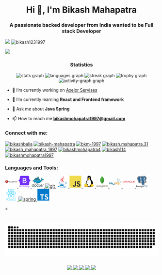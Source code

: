 <h1 align="center">Hi 👋, I'm Bikash Mahapatra</h1>
<h3 align="center">A passionate backed developer from India wanted to be Full stack Developer</h3>

<p align="left"> <a href="https://github.com/bikash1231997" target="_blank"><img src="https://img.shields.io/badge/GitHub-100000?style=for-the-badge&logo=github&logoColor=white" target="_blank"></a>  <spaer></spaer> <img src="https://komarev.com/ghpvc/?username=bikash1231997&label=Profile%20views&color=0e75b6&style=flat" alt="bikash1231997" /> </p>
<img src="https://user-images.githubusercontent.com/73097560/115834477-dbab4500-a447-11eb-908a-139a6edaec5c.gif"><h3 align="center">Statistics</h3>

<!--<p align="left"> <a href="https://github.com/ryo-ma/github-profile-trophy"><img src="https://github-profile-trophy.vercel.app/?username=bikash1231997" &theme=radical alt="bikash1231997" /></a> </p>

<p align="left"> <a href="https://twitter.com/bikashbalia" target="blank"><img src="https://img.shields.io/twitter/follow/bikashbalia?logo=twitter&style=for-the-badge" alt="bikashbalia" /></a> </p> -->

<div align="center">
  <img src="https://github-readme-stats.vercel.app/api?username=bikash1231997&hide_title=false&hide_rank=false&show_icons=true&include_all_commits=true&count_private=true&disable_animations=false&theme=dracula&locale=en&hide_border=false&order=1" height="150" alt="stats graph"  />
  <img src="https://github-readme-stats.vercel.app/api/top-langs?username=bikash1231997&locale=en&hide_title=false&layout=compact&card_width=320&langs_count=5&theme=dracula&hide_border=false&order=2" height="150" alt="languages graph"  />
  <img src="https://streak-stats.demolab.com?user=bikash1231997&locale=en&mode=daily&theme=dracula&hide_border=false&border_radius=5&order=3" height="150" alt="streak graph"  />
  <img src="https://github-profile-trophy.vercel.app?username=bikash1231997&theme=dracula&column=-1&row=1&margin-w=8&margin-h=8&no-bg=false&no-frame=false&order=4" height="150" alt="trophy graph"  />
  <img src="https://github-readme-activity-graph.vercel.app/graph?username=bikash1231997&radius=16&theme=react&area=true&order=5" height="300" alt="activity-graph graph"  />
</div>


- 🔭 I’m currently working on [Axelor Servises](https://github.com/axelor/axelor-open-suite)

- 🌱 I’m currently learning **React and Frontend framework**

- 💬 Ask me about **Java Spring**

- 📫 How to reach me **bikashmohapatra1997@gmail.com**

<h3 align="left">Connect with me:</h3>
<p align="left">
<a href="https://twitter.com/bikashbalia" target="blank"><img align="center" src="https://raw.githubusercontent.com/rahuldkjain/github-profile-readme-generator/master/src/images/icons/Social/twitter.svg" alt="bikashbalia" height="30" width="40" /></a>
<a href="https://linkedin.com/in/bikash-mahapatra" target="blank"><img align="center" src="https://raw.githubusercontent.com/rahuldkjain/github-profile-readme-generator/master/src/images/icons/Social/linked-in-alt.svg" alt="bikash-mahapatra" height="30" width="40" /></a>
<a href="https://stackoverflow.com/users/bkm-1997" target="blank"><img align="center" src="https://raw.githubusercontent.com/rahuldkjain/github-profile-readme-generator/master/src/images/icons/Social/stack-overflow.svg" alt="bkm-1997" height="30" width="40" /></a>
<a href="https://fb.com/bikash.mahapatra.31" target="blank"><img align="center" src="https://raw.githubusercontent.com/rahuldkjain/github-profile-readme-generator/master/src/images/icons/Social/facebook.svg" alt="bikash.mahapatra.31" height="30" width="40" /></a>
<a href="https://instagram.com/bikash_mahapatra_1997" target="blank"><img align="center" src="https://raw.githubusercontent.com/rahuldkjain/github-profile-readme-generator/master/src/images/icons/Social/instagram.svg" alt="bikash_mahapatra_1997" height="30" width="40" /></a>
<a href="https://www.hackerrank.com/bikashmohapatra4" target="blank"><img align="center" src="https://raw.githubusercontent.com/rahuldkjain/github-profile-readme-generator/master/src/images/icons/Social/hackerrank.svg" alt="bikashmohapatra4" height="30" width="40" /></a>
<a href="https://www.leetcode.com/bikash114" target="blank"><img align="center" src="https://raw.githubusercontent.com/rahuldkjain/github-profile-readme-generator/master/src/images/icons/Social/leet-code.svg" alt="bikash114" height="30" width="40" /></a>
<a href="https://www.hackerearth.com/bikashmohapatra1997" target="blank"><img align="center" src="https://raw.githubusercontent.com/rahuldkjain/github-profile-readme-generator/master/src/images/icons/Social/hackerearth.svg" alt="bikashmohapatra1997" height="30" width="40" /></a>
</p>
<h3 align="left">Languages and Tools:</h3>
<p align="left"> <a href="https://angular.io" target="_blank" rel="noreferrer"> <img src="https://raw.githubusercontent.com/devicons/devicon/master/icons/angularjs/angularjs-original-wordmark.svg" alt="angularjs" width="40" height="40"/> </a> <a href="https://getbootstrap.com" target="_blank" rel="noreferrer"> <img src="https://raw.githubusercontent.com/devicons/devicon/master/icons/bootstrap/bootstrap-plain-wordmark.svg" alt="bootstrap" width="40" height="40"/> </a> <a href="https://www.docker.com/" target="_blank" rel="noreferrer"> <img src="https://raw.githubusercontent.com/devicons/devicon/master/icons/docker/docker-original-wordmark.svg" alt="docker" width="40" height="40"/> </a> <a href="https://git-scm.com/" target="_blank" rel="noreferrer"> <img src="https://www.vectorlogo.zone/logos/git-scm/git-scm-icon.svg" alt="git" width="40" height="40"/> </a> <a href="https://www.java.com" target="_blank" rel="noreferrer"> <img src="https://raw.githubusercontent.com/devicons/devicon/master/icons/java/java-original.svg" alt="java" width="40" height="40"/> </a> <a href="https://developer.mozilla.org/en-US/docs/Web/JavaScript" target="_blank" rel="noreferrer"> <img src="https://raw.githubusercontent.com/devicons/devicon/master/icons/javascript/javascript-original.svg" alt="javascript" width="40" height="40"/> </a> <a href="https://www.linux.org/" target="_blank" rel="noreferrer"> <img src="https://raw.githubusercontent.com/devicons/devicon/master/icons/linux/linux-original.svg" alt="linux" width="40" height="40"/> </a> <a href="https://www.mongodb.com/" target="_blank" rel="noreferrer"> <img src="https://raw.githubusercontent.com/devicons/devicon/master/icons/mongodb/mongodb-original-wordmark.svg" alt="mongodb" width="40" height="40"/> </a> <a href="https://www.mysql.com/" target="_blank" rel="noreferrer"> <img src="https://raw.githubusercontent.com/devicons/devicon/master/icons/mysql/mysql-original-wordmark.svg" alt="mysql" width="40" height="40"/> </a> <a href="https://www.oracle.com/" target="_blank" rel="noreferrer"> <img src="https://raw.githubusercontent.com/devicons/devicon/master/icons/oracle/oracle-original.svg" alt="oracle" width="40" height="40"/> </a> <a href="https://www.postgresql.org" target="_blank" rel="noreferrer"> <img src="https://raw.githubusercontent.com/devicons/devicon/master/icons/postgresql/postgresql-original-wordmark.svg" alt="postgresql" width="40" height="40"/> </a> <a href="https://reactjs.org/" target="_blank" rel="noreferrer"> <img src="https://raw.githubusercontent.com/devicons/devicon/master/icons/react/react-original-wordmark.svg" alt="react" width="40" height="40"/> </a> <a href="https://spring.io/" target="_blank" rel="noreferrer"> <img src="https://www.vectorlogo.zone/logos/springio/springio-icon.svg" alt="spring" width="40" height="40"/> </a> <a href="https://www.typescriptlang.org/" target="_blank" rel="noreferrer"> <img src="https://raw.githubusercontent.com/devicons/devicon/master/icons/typescript/typescript-original.svg" alt="typescript" width="40" height="40"/> </a> </p>

<<!-- p align="center"><img align="center" src="https://github-readme-stats.vercel.app/api/top-langs?username=bikash1231997&show_icons=true&locale=en&layout=compact" alt="bikash1231997" /></p> -->

###

<br clear="both">

<img src="https://raw.githubusercontent.com/bikash1231997/bikash1231997/output/snake.svg" alt="Snake animation" />

###

<div align="center">
<a href="https://github.com/bikash1231997">
<img align="center" src="http://github-profile-summary-cards.vercel.app/api/cards/stats?username=bikash1231997&theme=blue_green" height="180em" />
<img align="center" src="http://github-profile-summary-cards.vercel.app/api/cards/most-commit-language?username=bikash1231997&theme=blue_green" height="180em" />
<img align="center" src="http://github-profile-summary-cards.vercel.app/api/cards/repos-per-language?username=bikash1231997&theme=blue_green" height="180em" />
<img align="center" src="http://github-profile-summary-cards.vercel.app/api/cards/productive-time?username=bikash1231997&theme=blue_green" height="180em" />
<img align="center" src="http://github-profile-summary-cards.vercel.app/api/cards/profile-details?username=bikash1231997&theme=blue_green" height="180em" />
</div>
